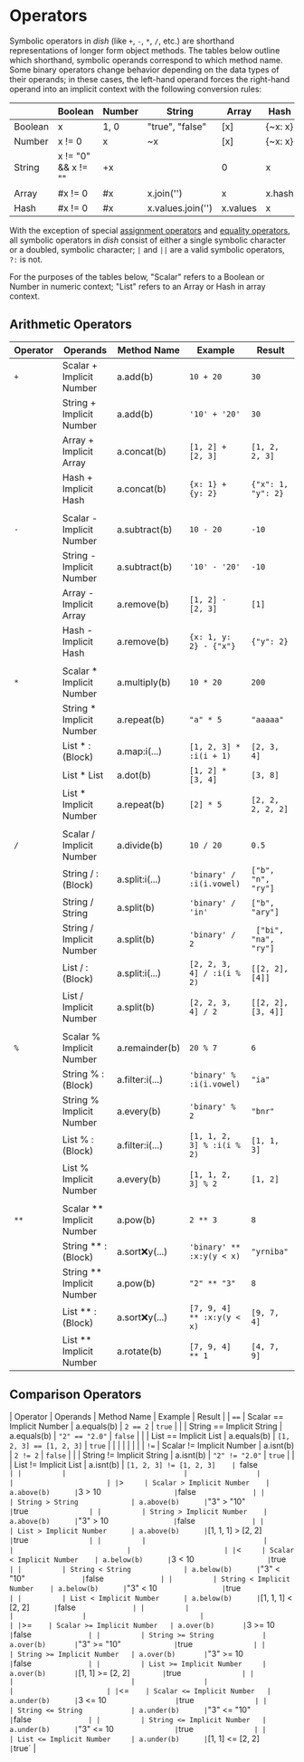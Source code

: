 # Operators
Symbolic operators in *dish* (like `+`, `-`, `*`, `/`, etc.) are shorthand representations of longer form object methods. The tables below outline which shorthand, symbolic operands correspond to which method name. Some binary operators change behavior depending on the data types of their operands; in these cases, the left-hand operand forces the right-hand operand into an implicit context with the following conversion rules:

|         | Boolean             | Number  | String            | Array    | Hash    |
| ------- | ------------------- | ------- | ----------------- | -------- | ------- |
| Boolean | x                   | 1, 0    | "true", "false"   | [x]      | {~x: x} |
| Number  | x != 0              | x       | ~x                | [x]      | {~x: x} |
| String  | x != "0" && x != "" | +x || 0 | x                 | [x]      | {~x: x} |
| Array   | #x != 0             | #x      | x.join('')        | x        | x.hash  |
| Hash    | #x != 0             | #x      | x.values.join('') | x.values | x       |

With the exception of special [assignment operators](#assignment-operators) and [equality operators](#equality-operators), all symbolic operators in *dish* consist of either a single symbolic character or a doubled, symbolic character; `|` and `||` are a valid symbolic operators, `?:` is not.

For the purposes of the tables below, "Scalar" refers to a Boolean or Number in numeric context; "List" refers to an Array or Hash in array context.

## Arithmetic Operators
| Operator | Operands                    | Method Name     | Example                    | Result                |
| -------- | --------------------------- | --------------- | -------------------------- | --------------------- |
| `+`      | Scalar + Implicit Number    | a.add(b)        | `10 + 20`                  | `30`                  |
|          | String + Implicit Number    | a.add(b)        | `'10' + '20'`              | `30`                  |
|          | Array + Implicit Array      | a.concat(b)     | `[1, 2] + [2, 3]`          | `[1, 2, 2, 3]`        |
|          | Hash + Implicit Hash        | a.concat(b)     | `{x: 1} + {y: 2}`          | `{"x": 1, "y": 2}`    |
|          |                             |                 |                            |                       |
| `-`      | Scalar - Implicit Number    | a.subtract(b)   | `10 - 20`                  | `-10`                 |
|          | String - Implicit Number    | a.subtract(b)   | `'10' - '20'`              | `-10`                 |
|          | Array - Implicit Array      | a.remove(b)     | `[1, 2] - [2, 3]`          | `[1]`                 |
|          | Hash - Implicit Hash        | a.remove(b)     | `{x: 1, y: 2} - {"x"}`     | `{"y": 2}`            |
|          |                             |                 |                            |                       |
| `*`      | Scalar * Implicit Number    | a.multiply(b)   | `10 * 20`                  | `200`                 |
|          | String * Implicit Number    | a.repeat(b)     | `"a" * 5`                  | `"aaaaa"`             |
|          | List * :(Block)             | a.map:i(...)    | `[1, 2, 3] * :i(i + 1)`    | `[2, 3, 4]`           |
|          | List * List                 | a.dot(b)        | `[1, 2] * [3, 4]`          | `[3, 8]`              |
|          | List * Implicit Number      | a.repeat(b)     | `[2] * 5`                  | `[2, 2, 2, 2, 2]`     |
|          |                             |                 |                            |                       |
| `/`      | Scalar / Implicit Number    | a.divide(b)     | `10 / 20`                  | `0.5`                 |
|          | String / :(Block)           | a.split:i(...)  | `'binary' / :i(i.vowel)`   | `["b", "n", "ry"]`    |
|          | String / String             | a.split(b)      | `'binary' / 'in'`          | `["b", "ary"]`        |
|          | String / Implicit Number    | a.split(b)      | `'binary' / 2`             | ` ["bi", "na", "ry"]` |
|          | List / :(Block)             | a.split:i(...)  | `[2, 2, 3, 4] / :i(i % 2)` | `[[2, 2], [4]]`       |
|          | List / Implicit Number      | a.split(b)      | `[2, 2, 3, 4] / 2`         | `[[2, 2], [3, 4]]`    |
|          |                             |                 |                            |                       |
| `%`      | Scalar % Implicit Number    | a.remainder(b)  | `20 % 7`                   | `6`                   |
|          | String % :(Block)           | a.filter:i(...) | `'binary' % :i(i.vowel)`   | `"ia"`                |
|          | String % Implicit Number    | a.every(b)      | `'binary' % 2`             | `"bnr"`               |
|          | List % :(Block)             | a.filter:i(...) | `[1, 1, 2, 3] % :i(i % 2)` | `[1, 1, 3]`           |
|          | List % Implicit Number      | a.every(b)      | `[1, 1, 2, 3] % 2`         | `[1, 2]`              |
|          |                             |                 |                            |                       |
| `**`     | Scalar \*\* Implicit Number | a.pow(b)        | `2 ** 3`                   | `8`                   |
|          | String \*\* :(Block)        | a.sort:x:y(...) | `'binary' ** :x:y(y < x)`  | `"yrniba"`            | 
|          | String \*\* Implicit Number | a.pow(b)        | `"2" ** "3"`               | `8`                   |
|          | List \*\* :(Block)          | a.sort:x:y(...) | `[7, 9, 4] ** :x:y(y < x)` | `[9, 7, 4]`           |
|          | List \*\* Implicit Number   | a.rotate(b)     | `[7, 9, 4] ** 1`           | `[4, 7, 9]`           |

## Comparison Operators
| Operator | Operands                    | Method Name     | Example                    | Result                |
| `==`     | Scalar == Implicit Number   | a.equals(b)     | `2 == 2`                   | `true`                |
|          | String == Implicit String   | a.equals(b)     | `"2" == "2.0"`             | `false`               |
|          | List == Implicit List       | a.equals(b)     | `[1, 2, 3] == [1, 2, 3]`   | `true`                |
|          |                             |                 |                            |                       |
| `!=`     | Scalar != Implicit Number   | a.isnt(b)       | `2 != 2`                   | `false`               |
|          | String != Implicit String   | a.isnt(b)       | `"2" != "2.0"`             | `true`                |
|          | List != Implicit List       | a.isnt(b)       | `[1, 2, 3] != [1, 2, 3]    | `false`               |
|          |                             |                 |                            |                       |
| `>`      | Scalar > Implicit Number    | a.above(b)      | `3 > 10`                   | `false`               |
|          | String > String             | a.above(b)      | `"3" > "10"`               | `true`                |
|          | String > Implicit Number    | a.above(b)      | `"3" > 10`                 | `false`               |
|          | List > Implicit Number      | a.above(b)      | `[1, 1, 1] > [2, 2]`       | `true`                |
|          |                             |                 |                            |                       |
| `<`      | Scalar < Implicit Number    | a.below(b)      | `3 < 10`                   | `true`                |
|          | String < String             | a.below(b)      | `"3" < "10"`               | `false`               |
|          | String < Implicit Number    | a.below(b)      | `"3" < 10`                 | `true`                |
|          | List < Implicit Number      | a.below(b)      | `[1, 1, 1] < [2, 2]`       | `false`               |
|          |                             |                 |                            |                       |
| `>=`     | Scalar >= Implicit Number   | a.over(b)       | `3 >= 10`                  | `false`               |
|          | String >= String            | a.over(b)       | `"3" >= "10"`              | `true`                |
|          | String >= Implicit Number   | a.over(b)       | `"3" >= 10`                | `false`               |
|          | List >= Implicit Number     | a.over(b)       | `[1, 1] >= [2, 2]`         | `true`                |
|          |                             |                 |                            |                       |
| `<=`     | Scalar <= Implicit Number   | a.under(b)      | `3 <= 10`                  | `true`                |
|          | String <= String            | a.under(b)      | `"3" <= "10"`              | `false`               |
|          | String <= Implicit Number   | a.under(b)      | `"3" <= 10`                | `true`                |
|          | List <= Implicit Number     | a.under(b)      | `[1, 1] <= [2, 2]`         | `true`                |
